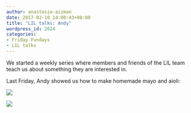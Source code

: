 ```yaml
---
author: anastasia-aizman
date: 2017-02-10 14:00:43+00:00
title: "LIL talks: Andy"
wordpress_id: 2624
categories:
- Friday Fundays
- LIL talks
---
```


We started a weekly series where members and friends of the LIL team teach us about something they are interested in.

Last Friday, Andy showed us how to make homemade mayo and aioli:

![](https://lil-blog-media.s3.amazonaws.com/IMG_20170203_141400-768x993.jpg)

![](https://lil-blog-media.s3.amazonaws.com/IMG_20170203_140431-768x1024.jpg)


